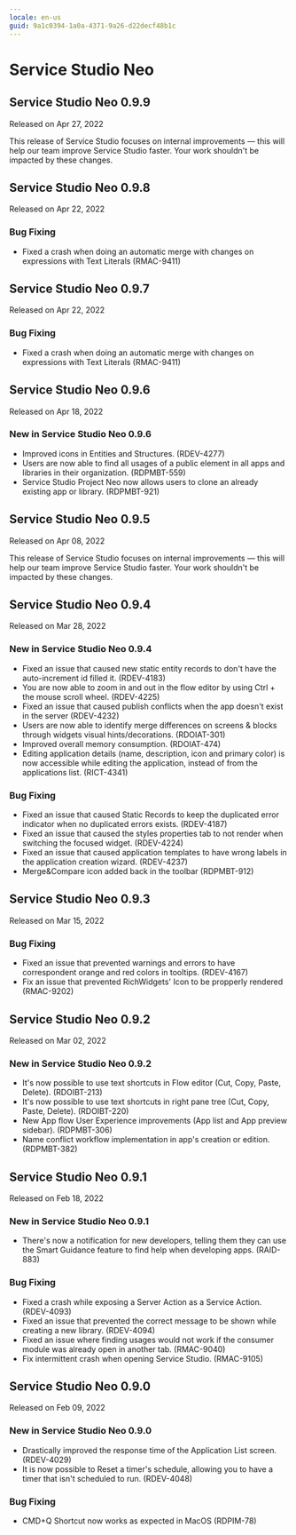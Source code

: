 ```yaml
---
locale: en-us
guid: 9a1c0394-1a0a-4371-9a26-d22decf48b1c
---
```


<h1>Service Studio Neo</h1>
<h2 id="Service_Studio_Neo_0.9.9">Service Studio Neo 0.9.9</h2>
<div class="info"><p>Released on Apr 27, 2022</p></div>

This release of Service Studio focuses on internal improvements ― this will help our team improve Service Studio faster.
Your work shouldn't be impacted by these changes.
<h2 id="Service_Studio_Neo_0.9.8">Service Studio Neo 0.9.8</h2>
<div class="info"><p>Released on Apr 22, 2022</p></div>
<h3 id="Bug_Fixing_0">Bug Fixing</h3>
<ul>
<li>Fixed a crash when doing an automatic merge with changes on expressions with Text Literals (RMAC-9411)</li>
</ul>

<h2 id="Service_Studio_Neo_0.9.7">Service Studio Neo 0.9.7</h2>
<div class="info"><p>Released on Apr 22, 2022</p></div>
<h3 id="Bug_Fixing_1">Bug Fixing</h3>
<ul>
<li>Fixed a crash when doing an automatic merge with changes on expressions with Text Literals (RMAC-9411)</li>
</ul>

<h2 id="Service_Studio_Neo_0.9.6">Service Studio Neo 0.9.6</h2>
<div class="info"><p>Released on Apr 18, 2022</p></div>
<h3 id="New_in_Service_Studio_Neo_0.9.6">New in Service Studio Neo 0.9.6</h3>
<ul>
<li>Improved icons in Entities and Structures. (RDEV-4277)</li>
<li>Users are now able to find all usages of a public element in all apps and libraries in their organization. (RDPMBT-559)</li>
<li>Service Studio Project Neo now allows users to clone an already existing app or library. (RDPMBT-921)</li>
</ul>

<h2 id="Service_Studio_Neo_0.9.5">Service Studio Neo 0.9.5</h2>
<div class="info"><p>Released on Apr 08, 2022</p></div>
This release of Service Studio focuses on internal improvements ― this will help our team improve Service Studio faster.
Your work shouldn't be impacted by these changes.
<h2 id="Service_Studio_Neo_0.9.4">Service Studio Neo 0.9.4</h2>
<div class="info"><p>Released on Mar 28, 2022</p></div>
<h3 id="New_in_Service_Studio_Neo_0.9.4">New in Service Studio Neo 0.9.4</h3>
<ul>
<li>Fixed an issue that caused new static entity records to don't have the auto-increment id filled it. (RDEV-4183)</li>
<li>You are now able to zoom in and out in the flow editor by using Ctrl + the mouse scroll wheel. (RDEV-4225)</li>
<li>Fixed an issue that caused publish conflicts when the app doesn't exist in the server (RDEV-4232)</li>
<li>Users are now able to identify merge differences on screens &amp; blocks through widgets visual hints/decorations. (RDOIAT-301)</li>
<li>Improved overall memory consumption. (RDOIAT-474)</li>
<li>Editing application details (name, description, icon and primary color) is now accessible while editing the application, instead of from the applications list. (RICT-4341)</li>
</ul>
<h3 id="Bug_Fixing_2">Bug Fixing</h3>
<ul>
<li>Fixed an issue that caused Static Records to keep the duplicated error indicator when no duplicated errors exists. (RDEV-4187)</li>
<li>Fixed an issue that caused the styles properties tab to not render when switching the focused widget. (RDEV-4224)</li>
<li>Fixed an issue that caused application templates to have wrong labels in the application creation wizard. (RDEV-4237)</li>
<li>Merge&amp;Compare icon added back in the toolbar (RDPMBT-912)</li>
</ul>

<h2 id="Service_Studio_Neo_0.9.3">Service Studio Neo 0.9.3</h2>
<div class="info"><p>Released on Mar 15, 2022</p></div>
<h3 id="Bug_Fixing_3">Bug Fixing</h3>
<ul>
<li>Fixed an issue that prevented warnings and errors to have correspondent orange and red colors in tooltips.  (RDEV-4167)</li>
<li>Fix an issue that prevented RichWidgets' Icon to be propperly rendered (RMAC-9202)</li>
</ul>

<h2 id="Service_Studio_Neo_0.9.2">Service Studio Neo 0.9.2</h2>
<div class="info"><p>Released on Mar 02, 2022</p></div>
<h3 id="New_in_Service_Studio_Neo_0.9.2">New in Service Studio Neo 0.9.2</h3>
<ul>
<li>It's now possible to use text shortcuts in Flow editor (Cut, Copy, Paste, Delete). (RDOIBT-213)</li>
<li>It's now possible to use text shortcuts in right pane tree (Cut, Copy, Paste, Delete). (RDOIBT-220)</li>
<li>New App flow User Experience improvements (App list and App preview sidebar). (RDPMBT-306)</li>
<li>Name conflict workflow implementation in app's creation or edition. (RDPMBT-382)</li>
</ul>

<h2 id="Service_Studio_Neo_0.9.1">Service Studio Neo 0.9.1</h2>
<div class="info"><p>Released on Feb 18, 2022</p></div>
<h3 id="New_in_Service_Studio_Neo_0.9.1">New in Service Studio Neo 0.9.1</h3>
<ul>
<li>There's now a notification for new developers, telling them they can use the Smart Guidance feature to find help when developing apps. (RAID-883)</li>
</ul>
<h3 id="Bug_Fixing_4">Bug Fixing</h3>
<ul>
<li>Fixed a crash while exposing a Server Action as a Service Action. (RDEV-4093)</li>
<li>Fixed an issue that prevented the correct message to be shown while creating a new library. (RDEV-4094)</li>
<li>Fixed an issue where finding usages would not work if the consumer module was already open in another tab. (RMAC-9040)</li>
<li>Fix intermittent crash when opening Service Studio. (RMAC-9105)</li>
</ul>

<h2 id="Service_Studio_Neo_0.9.0">Service Studio Neo 0.9.0</h2>
<div class="info"><p>Released on Feb 09, 2022</p></div>
<h3 id="New_in_Service_Studio_Neo_0.9.0">New in Service Studio Neo 0.9.0</h3>
<ul>
<li>Drastically improved the response time of the Application List screen. (RDEV-4029)</li>
<li>It is now possible to Reset a timer's schedule, allowing you to have a timer that isn't scheduled to run. (RDEV-4048)</li>
</ul>
<h3 id="Bug_Fixing_5">Bug Fixing</h3>
<ul>
<li>CMD+Q Shortcut now works as expected in MacOS (RDPIM-78)</li>
</ul>

